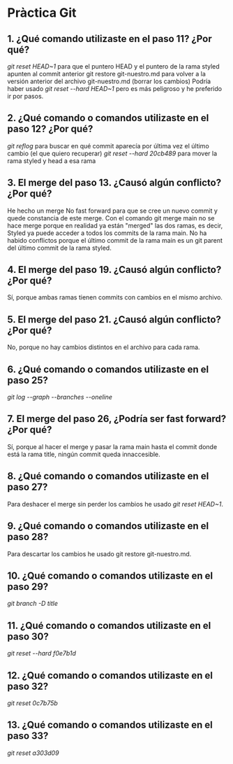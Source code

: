 # Pràctica Git

## 1. ¿Qué comando utilizaste en el paso 11? ¿Por qué?
*git reset HEAD~1* para que el puntero HEAD y el puntero de la rama styled apunten al commit anterior 
git restore git-nuestro.md para volver a la versión anterior del archivo git-nuestro.md (borrar los cambios)
Podría haber usado *git reset --hard HEAD~1* pero es más peligroso y he preferido ir por pasos. 

## 2. ¿Qué comando o comandos utilizaste en el paso 12? ¿Por qué?
*git reflog* para buscar en qué commit aparecía por última vez el último cambio (el que quiero recuperar)
*git reset --hard 20cb489* para mover la rama styled y head a esa rama

## 3. El merge del paso 13. ¿Causó algún conflicto? ¿Por qué?
He hecho un merge No fast forward para que se cree un nuevo commit y quede constancia de este merge. 
Con el comando git merge main no se hace merge porque en realidad ya están "merged" las dos ramas, es decir, Styled ya puede acceder a todos los commits de la rama main.
No ha habido conflictos porque el último commit de la rama main es un git parent del último commit de la rama styled. 

## 4. El merge del paso 19. ¿Causó algún conflicto? ¿Por qué?
Sí, porque ambas ramas tienen commits con cambios en el mismo archivo. 

## 5. El merge del paso 21. ¿Causó algún conflicto? ¿Por qué?
No, porque no hay cambios distintos en el archivo para cada rama. 

## 6. ¿Qué comando o comandos utilizaste en el paso 25?
*git log --graph --branches --oneline*

## 7. El merge del paso 26, ¿Podría ser fast forward? ¿Por qué?
Sí, porque al hacer el merge y pasar la rama main hasta el commit donde está la rama title, ningún commit queda innaccesible. 

## 8. ¿Qué comando o comandos utilizaste en el paso 27?
Para deshacer el merge sin perder los cambios he usado *git reset HEAD~1*.

## 9. ¿Qué comando o comandos utilizaste en el paso 28?
Para descartar los cambios he usado git restore git-nuestro.md.

## 10. ¿Qué comando o comandos utilizaste en el paso 29?
*git branch -D title*

## 11. ¿Qué comando o comandos utilizaste en el paso 30?
*git reset --hard f0e7b1d*

## 12. ¿Qué comando o comandos utilizaste en el paso 32?
*git reset 0c7b75b*

## 13. ¿Qué comando o comandos utilizaste en el paso 33?
*git reset a303d09*

